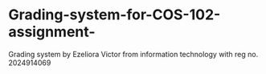 # Grading-system-for-COS-102-assignment-
Grading system by Ezeliora Victor from information technology with reg no. 2024914069
